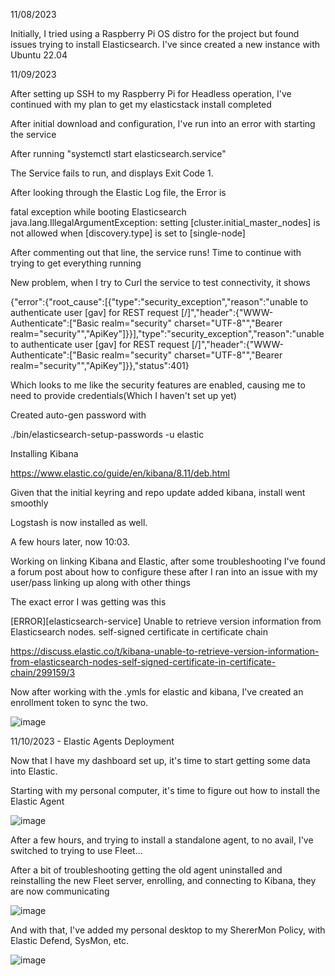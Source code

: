 11/08/2023

Initially, I tried using a Raspberry Pi OS distro for the project but found issues trying to install Elasticsearch. I've since created a new instance with Ubuntu 22.04

11/09/2023

After setting up SSH to my Raspberry Pi for Headless operation, I've continued with my plan to get my elasticstack install completed

After initial download and configuration, I've run into an error with starting the service

After running "systemctl start elasticsearch.service"

The Service fails to run, and displays Exit Code 1.

After looking through the Elastic Log file, the Error is

fatal exception while booting Elasticsearch java.lang.IllegalArgumentException: setting [cluster.initial_master_nodes] is not allowed when [discovery.type] is set to [single-node]

After commenting out that line, the service runs! Time to continue with trying to get everything running

New problem, when I try to Curl the service to test connectivity, it shows

{"error":{"root_cause":[{"type":"security_exception","reason":"unable to authenticate user [gav] for REST request [/]","header":{"WWW-Authenticate":["Basic realm="security" charset="UTF-8"","Bearer realm="security"","ApiKey"]}}],"type":"security_exception","reason":"unable to authenticate user [gav] for REST request [/]","header":{"WWW-Authenticate":["Basic realm="security" charset="UTF-8"","Bearer realm="security"","ApiKey"]}},"status":401}

Which looks to me like the security features are enabled, causing me to need to provide credentials(Which I haven't set up yet)

Created auto-gen password with

./bin/elasticsearch-setup-passwords -u elastic

Installing Kibana

https://www.elastic.co/guide/en/kibana/8.11/deb.html

Given that the initial keyring and repo update added kibana, install went smoothly

Logstash is now installed as well.

A few hours later, now 10:03.

Working on linking Kibana and Elastic, after some troubleshooting I've found a forum post about how to configure these after I ran into an issue with my user/pass linking up along with other things

The exact error I was getting was this

[ERROR][elasticsearch-service] Unable to retrieve version information from Elasticsearch nodes. self-signed certificate in certificate chain

https://discuss.elastic.co/t/kibana-unable-to-retrieve-version-information-from-elasticsearch-nodes-self-signed-certificate-in-certificate-chain/299159/3

Now after working with the .ymls for elastic and kibana, I've created an enrollment token to sync the two.

![image](https://github.com/bananagav/ELKPi/assets/117794258/a252a545-d8e9-4301-9ba0-8e527d77cb95)


11/10/2023 - Elastic Agents Deployment

Now that I have my dashboard set up, it's time to start getting some data into Elastic.

Starting with my personal computer, it's time to figure out how to install the Elastic Agent

![image](https://github.com/bananagav/ELKPi/assets/117794258/013ab8b9-8d6b-489e-b7e5-285b872a7b85)


After a few hours, and trying to install a standalone agent, to no avail, I've switched to trying to use Fleet...

After a bit of troubleshooting getting the old agent uninstalled and reinstalling the new Fleet server, enrolling, and connecting to Kibana, they are now communicating

![image](https://github.com/bananagav/ELKPi/assets/117794258/412299cf-be98-48b0-855c-4a4c6c4e6968)


And with that, I've added my personal desktop to my ShererMon Policy, with Elastic Defend, SysMon, etc.

![image](https://github.com/bananagav/ELKPi/assets/117794258/562328f9-57e9-4ed4-a7a6-89377be95fa6)

